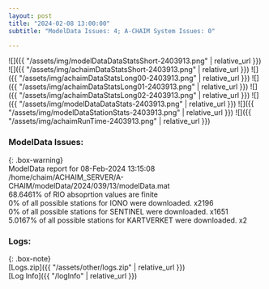 ```yaml
---
layout: post
title: "2024-02-08 13:00:00"
subtitle: "ModelData Issues: 4; A-CHAIM System Issues: 0"

---
```


![]({{ "/assets/img/modelDataDataStatsShort-2403913.png" | relative_url }})
![]({{ "/assets/img/achaimDataStatsShort-2403913.png" | relative_url }})
![]({{ "/assets/img/achaimDataStatsLong00-2403913.png" | relative_url }})
![]({{ "/assets/img/achaimDataStatsLong01-2403913.png" | relative_url }})
![]({{ "/assets/img/achaimDataStatsLong02-2403913.png" | relative_url }})
![]({{ "/assets/img/modelDataDataStats-2403913.png" | relative_url }})
![]({{ "/assets/img/modelDataStationStats-2403913.png" | relative_url }})
![]({{ "/assets/img/achaimRunTime-2403913.png" | relative_url }})


### ModelData Issues:  
  
{: .box-warning}  
 ModelData report for 08-Feb-2024 13:15:08   
 /home/chaim/ACHAIM_SERVER/A-CHAIM/modelData/2024/039/13/modelData.mat   
 68.6461% of RIO absoprtion values are finite   
 0% of all possible stations for IONO were downloaded. x2196   
 0% of all possible stations for SENTINEL were downloaded. x1651   
 5.0167% of all possible stations for KARTVERKET were downloaded. x2   
  


### Logs:  
  
{: .box-note}  
[Logs.zip]({{ "/assets/other/logs.zip" | relative_url }})  
[Log Info]({{ "/logInfo" | relative_url }})  
